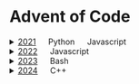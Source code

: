 # Advent of Code

<details><summary><a href="2021">2021</a>  <img style="height:1em;" src="https://skillicons.dev/icons?i=py" />  Python     <img style="height:1em;" src="https://skillicons.dev/icons?i=js" />  Javascript     </summary>
<ul>
<li > <a href="2021/day1.1.py">day1.1.py</a>  <img style="height:1em;" src="https://skillicons.dev/icons?i=py" />  Python     </li>
<li > <a href="2021/day1.2.py">day1.2.py</a>  <img style="height:1em;" src="https://skillicons.dev/icons?i=py" />  Python     </li>
<li > <a href="2021/day2.1.py">day2.1.py</a>  <img style="height:1em;" src="https://skillicons.dev/icons?i=py" />  Python     </li>
<li > <a href="2021/day2.2.py">day2.2.py</a>  <img style="height:1em;" src="https://skillicons.dev/icons?i=py" />  Python     </li>
<li > <a href="2021/day3.1.py">day3.1.py</a>  <img style="height:1em;" src="https://skillicons.dev/icons?i=py" />  Python     </li>
<li > <a href="2021/day3.2.py">day3.2.py</a>  <img style="height:1em;" src="https://skillicons.dev/icons?i=py" />  Python     </li>
<li > <a href="2021/day4.1.js">day4.1.js</a>  <img style="height:1em;" src="https://skillicons.dev/icons?i=js" />  Javascript     </li>
</ul>
</details>
<details><summary><a href="2022">2022</a>  <img style="height:1em;" src="https://skillicons.dev/icons?i=js" />  Javascript     </summary>
<ul>
<li > <a href="2022/day01.js">day01.js</a>  <img style="height:1em;" src="https://skillicons.dev/icons?i=js" />  Javascript     </li>
<li > <a href="2022/day02.js">day02.js</a>  <img style="height:1em;" src="https://skillicons.dev/icons?i=js" />  Javascript     </li>
<li > <a href="2022/day03.js">day03.js</a>  <img style="height:1em;" src="https://skillicons.dev/icons?i=js" />  Javascript     </li>
<li > <a href="2022/day04.js">day04.js</a>  <img style="height:1em;" src="https://skillicons.dev/icons?i=js" />  Javascript     </li>
<li > <a href="2022/day05.js">day05.js</a>  <img style="height:1em;" src="https://skillicons.dev/icons?i=js" />  Javascript     </li>
<li > <a href="2022/day06.js">day06.js</a>  <img style="height:1em;" src="https://skillicons.dev/icons?i=js" />  Javascript     </li>
<li > <a href="2022/day07.js">day07.js</a>  <img style="height:1em;" src="https://skillicons.dev/icons?i=js" />  Javascript     </li>
<li > <a href="2022/day08.js">day08.js</a>  <img style="height:1em;" src="https://skillicons.dev/icons?i=js" />  Javascript     </li>
<li > <a href="2022/day09.js">day09.js</a>  <img style="height:1em;" src="https://skillicons.dev/icons?i=js" />  Javascript     </li>
<li > <a href="2022/day10.js">day10.js</a>  <img style="height:1em;" src="https://skillicons.dev/icons?i=js" />  Javascript     </li>
<li > <a href="2022/day11.js">day11.js</a>  <img style="height:1em;" src="https://skillicons.dev/icons?i=js" />  Javascript     </li>
<li > <a href="2022/day12.js">day12.js</a>  <img style="height:1em;" src="https://skillicons.dev/icons?i=js" />  Javascript     </li>
<li > <a href="2022/day13.js">day13.js</a>  <img style="height:1em;" src="https://skillicons.dev/icons?i=js" />  Javascript     </li>
<li > <a href="2022/day14.js">day14.js</a>  <img style="height:1em;" src="https://skillicons.dev/icons?i=js" />  Javascript     </li>
<li > <a href="2022/day15.js">day15.js</a>  <img style="height:1em;" src="https://skillicons.dev/icons?i=js" />  Javascript     </li>
</ul>
</details>
<details><summary><a href="2023">2023</a>  <img style="height:1em;" src="https://skillicons.dev/icons?i=bash" />  Bash     </summary>
<ul>
<li > <a href="2023/day01.sh">day01.sh</a>  <img style="height:1em;" src="https://skillicons.dev/icons?i=bash" />  Bash     </li>
<li > <a href="2023/day02.sh">day02.sh</a>  <img style="height:1em;" src="https://skillicons.dev/icons?i=bash" />  Bash     </li>
<li > <a href="2023/day03.sh">day03.sh</a>  <img style="height:1em;" src="https://skillicons.dev/icons?i=bash" />  Bash     </li>
<li > <a href="2023/day04.sh">day04.sh</a>  <img style="height:1em;" src="https://skillicons.dev/icons?i=bash" />  Bash     </li>
<li > <a href="2023/day05.sh">day05.sh</a>  <img style="height:1em;" src="https://skillicons.dev/icons?i=bash" />  Bash     </li>
<li > <a href="2023/day06.sh">day06.sh</a>  <img style="height:1em;" src="https://skillicons.dev/icons?i=bash" />  Bash     </li>
<li > <a href="2023/day07.sh">day07.sh</a>  <img style="height:1em;" src="https://skillicons.dev/icons?i=bash" />  Bash     </li>
<li > <a href="2023/day08.sh">day08.sh</a>  <img style="height:1em;" src="https://skillicons.dev/icons?i=bash" />  Bash     </li>
<li > <a href="2023/day09.sh">day09.sh</a>  <img style="height:1em;" src="https://skillicons.dev/icons?i=bash" />  Bash     </li>
<li > <a href="2023/day10.sh">day10.sh</a>  <img style="height:1em;" src="https://skillicons.dev/icons?i=bash" />  Bash     </li>
<li > <a href="2023/day11.sh">day11.sh</a>  <img style="height:1em;" src="https://skillicons.dev/icons?i=bash" />  Bash     </li>
<li > <a href="2023/day12.sh">day12.sh</a>  <img style="height:1em;" src="https://skillicons.dev/icons?i=bash" />  Bash     </li>
<li > <a href="2023/day13.sh">day13.sh</a>  <img style="height:1em;" src="https://skillicons.dev/icons?i=bash" />  Bash     </li>
<li > <a href="2023/day14.sh">day14.sh</a>  <img style="height:1em;" src="https://skillicons.dev/icons?i=bash" />  Bash     </li>
<li > <a href="2023/day15.sh">day15.sh</a>  <img style="height:1em;" src="https://skillicons.dev/icons?i=bash" />  Bash     </li>
<li > <a href="2023/day16.sh">day16.sh</a>  <img style="height:1em;" src="https://skillicons.dev/icons?i=bash" />  Bash     </li>
<li > <a href="2023/day17.sh">day17.sh</a>  <img style="height:1em;" src="https://skillicons.dev/icons?i=bash" />  Bash     </li>
</ul>
</details>
<details><summary><a href="2024">2024</a>  <img style="height:1em;" src="https://skillicons.dev/icons?i=cpp" />  C++     </summary>
<ul>
<li > <a href="2024/day01.cpp">day01.cpp</a>  <img style="height:1em;" src="https://skillicons.dev/icons?i=cpp" />  C++     </li>
<li > <a href="2024/day02.cpp">day02.cpp</a>  <img style="height:1em;" src="https://skillicons.dev/icons?i=cpp" />  C++     </li>
<li > <a href="2024/day03.cpp">day03.cpp</a>  <img style="height:1em;" src="https://skillicons.dev/icons?i=cpp" />  C++     </li>
<li > <a href="2024/day04.cpp">day04.cpp</a>  <img style="height:1em;" src="https://skillicons.dev/icons?i=cpp" />  C++     </li>
<li > <a href="2024/day05.cpp">day05.cpp</a>  <img style="height:1em;" src="https://skillicons.dev/icons?i=cpp" />  C++     </li>
<li > <a href="2024/day06.cpp">day06.cpp</a>  <img style="height:1em;" src="https://skillicons.dev/icons?i=cpp" />  C++     </li>
<li > <a href="2024/day07.cpp">day07.cpp</a>  <img style="height:1em;" src="https://skillicons.dev/icons?i=cpp" />  C++     </li>
<li > <a href="2024/day08.cpp">day08.cpp</a>  <img style="height:1em;" src="https://skillicons.dev/icons?i=cpp" />  C++     </li>
<li > <a href="2024/day09.cpp">day09.cpp</a>  <img style="height:1em;" src="https://skillicons.dev/icons?i=cpp" />  C++     </li>
<li > <a href="2024/day10.cpp">day10.cpp</a>  <img style="height:1em;" src="https://skillicons.dev/icons?i=cpp" />  C++     </li>
<li > <a href="2024/day11.cpp">day11.cpp</a>  <img style="height:1em;" src="https://skillicons.dev/icons?i=cpp" />  C++     </li>
<li > <a href="2024/day12.cpp">day12.cpp</a>  <img style="height:1em;" src="https://skillicons.dev/icons?i=cpp" />  C++     </li>
<li > <a href="2024/day13.cpp">day13.cpp</a>  <img style="height:1em;" src="https://skillicons.dev/icons?i=cpp" />  C++     </li>
<li > <a href="2024/day14.cpp">day14.cpp</a>  <img style="height:1em;" src="https://skillicons.dev/icons?i=cpp" />  C++     </li>
<li > <a href="2024/day15.cpp">day15.cpp</a>  <img style="height:1em;" src="https://skillicons.dev/icons?i=cpp" />  C++     </li>
<li > <a href="2024/day16.cpp">day16.cpp</a>  <img style="height:1em;" src="https://skillicons.dev/icons?i=cpp" />  C++     </li>
<li > <a href="2024/day17.cpp">day17.cpp</a>  <img style="height:1em;" src="https://skillicons.dev/icons?i=cpp" />  C++     </li>
<li > <a href="2024/day18.cpp">day18.cpp</a>  <img style="height:1em;" src="https://skillicons.dev/icons?i=cpp" />  C++     </li>
<li > <a href="2024/day19.cpp">day19.cpp</a>  <img style="height:1em;" src="https://skillicons.dev/icons?i=cpp" />  C++     </li>
<li > <a href="2024/day20.cpp">day20.cpp</a>  <img style="height:1em;" src="https://skillicons.dev/icons?i=cpp" />  C++     </li>
<li > <a href="2024/day21.cpp">day21.cpp</a>  <img style="height:1em;" src="https://skillicons.dev/icons?i=cpp" />  C++     </li>
<li > <a href="2024/day22.cpp">day22.cpp</a>  <img style="height:1em;" src="https://skillicons.dev/icons?i=cpp" />  C++     </li>
<li > <a href="2024/day23.cpp">day23.cpp</a>  <img style="height:1em;" src="https://skillicons.dev/icons?i=cpp" />  C++     </li>
<li > <a href="2024/day24.cpp">day24.cpp</a>  <img style="height:1em;" src="https://skillicons.dev/icons?i=cpp" />  C++     </li>
<li > <a href="2024/day25.cpp">day25.cpp</a>  <img style="height:1em;" src="https://skillicons.dev/icons?i=cpp" />  C++     </li>
</ul>
</details>

